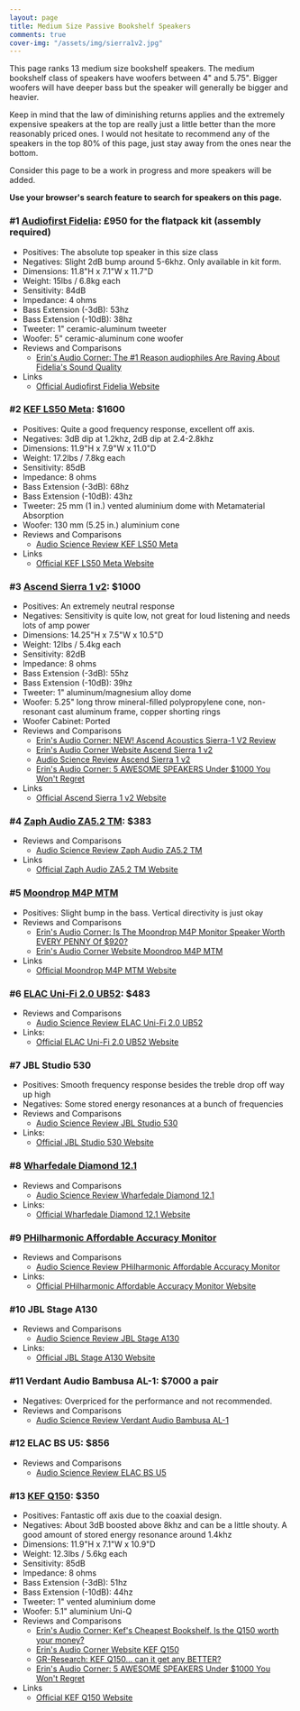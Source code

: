 ```yaml
---
layout: page
title: Medium Size Passive Bookshelf Speakers
comments: true
cover-img: "/assets/img/sierra1v2.jpg"
---
```


This page ranks 13 medium size bookshelf speakers. The medium bookshelf class of speakers have woofers between 4" and 5.75". Bigger woofers will have deeper bass but the speaker will generally be bigger and heavier.

Keep in mind that the law of diminishing returns applies and the extremely expensive speakers at the top are really just a little better than the more reasonably priced ones. I would not hesitate to recommend any of the speakers in the top 80% of this page, just stay away from the ones near the bottom.

Consider this page to be a work in progress and more speakers will be added.

**Use your browser's search feature to search for speakers on this page.**

### #1 [Audiofirst Fidelia](https://audiofirstdesigns.co.uk/fidelia): £950 for the flatpack kit (assembly required)
- Positives: The absolute top speaker in this size class
- Negatives: Slight 2dB bump around 5-6khz. Only available in kit form.
- Dimensions: 11.8"H x 7.1"W x 11.7"D
- Weight: 15lbs / 6.8kg each
- Sensitivity: 84dB
- Impedance: 4 ohms
- Bass Extension (-3dB): 53hz
- Bass Extension (-10dB): 38hz
- Tweeter: 1" ceramic-aluminum tweeter 
- Woofer: 5" ceramic-aluminum cone woofer
- Reviews and Comparisons
    - [Erin's Audio Corner: The #1 Reason audiophiles Are Raving About Fidelia's Sound Quality](https://www.youtube.com/watch?v=HKrm19_asro)
- Links
    - [Official Audiofirst Fidelia Website](https://audiofirstdesigns.co.uk/fidelia)

### #2 [KEF LS50 Meta](https://www.amazon.com/KEF-LS50-Meta-Carbon-Black/dp/B08G1T1CYZ?crid=1GMT3G8AEA4VT&dib=eyJ2IjoiMSJ9.PCdO2u-PDohAUBEmz56KiR6SMRMI8HEMQGGzyNln33-ZzILWcHjGoSvfidogaLwIXhIBrReQWsz7-jK3hIvl03n48Lo5wwWW22FeJA9IRNPJz_JMriXc4MLcw0CWnyzjRfb3DaS5OeHGVb80UsmlE2-D5HlpMez63Gu8YliYC7T4gYJ4KI_IjPWHNssHUyw3aLDt9G8U0SNR2rzwDuUgB0Hh-qlReEkFN7HdfcBKPjM.e6Ywuk7J_YsonixW1SaPJ61wA2Ej_wNzcNsmWZEqwyw&dib_tag=se&keywords=ls50%2Bmeta&qid=1749491838&sprefix=ls50%2Bmet%2Caps%2C205&sr=8-4&th=1&linkCode=ll1&tag=rankingspea01-20&linkId=29e07fb04092d8d84b9c2d27b1c3dbbb&language=en_US&ref_=as_li_ss_tl): $1600
- Positives: Quite a good frequency response, excellent off axis.
- Negatives: 3dB dip at 1.2khz, 2dB dip at 2.4-2.8khz
- Dimensions: 11.9"H x 7.9"W x 11.0"D
- Weight: 17.2lbs / 7.8kg each
- Sensitivity: 85dB
- Impedance: 8 ohms
- Bass Extension (-3dB): 68hz
- Bass Extension (-10dB): 43hz
- Tweeter: 25 mm (1 in.) vented aluminium dome with Metamaterial Absorption
- Woofer: 130 mm (5.25 in.) aluminium cone
- Reviews and Comparisons
    - [Audio Science Review KEF LS50 Meta](https://www.audiosciencereview.com/forum/index.php?threads/kef-ls50-meta-review-speaker.25574/)
- Links
    - [Official KEF LS50 Meta Website](https://us.kef.com/products/ls50-meta)

### #3 [Ascend Sierra 1 v2](https://ascendacoustics.com/products/sierra-1-v2-pair): $1000
- Positives: An extremely neutral response
- Negatives: Sensitivity is quite low, not great for loud listening and needs lots of amp power
- Dimensions: 14.25"H x 7.5"W x 10.5"D
- Weight: 12lbs / 5.4kg each
- Sensitivity: 82dB
- Impedance: 8 ohms
- Bass Extension (-3dB): 55hz
- Bass Extension (-10dB): 39hz
- Tweeter: 1" aluminum/magnesium alloy dome
- Woofer: 5.25" long throw mineral-filled polypropylene cone, non-resonant cast aluminum frame, copper shorting rings
- Woofer Cabinet: Ported
- Reviews and Comparisons
    - [Erin's Audio Corner: NEW! Ascend Acoustics Sierra-1 V2 Review](https://www.youtube.com/watch?v=XuLAkwYEdfY)
    - [Erin's Audio Corner Website Ascend Sierra 1 v2](https://www.erinsaudiocorner.com/loudspeakers/ascend_sierra_1_v2/)
    - [Audio Science Review Ascend Sierra 1 v2](https://www.audiosciencereview.com/forum/index.php?threads/ascend-sierra-1-v2-speaker-review.53350/)
    - [Erin's Audio Corner: 5 AWESOME SPEAKERS Under $1000 You Won't Regret](https://www.youtube.com/watch?v=wejPEfNIMOM)
- Links
    - [Official Ascend Sierra 1 v2 Website](https://ascendacoustics.com/products/sierra-1-v2-pair)

### #4 [Zaph Audio ZA5.2 TM](https://www.madisoundspeakerstore.com/2-way-speaker-kits/zaph%7Caudio-za5.2-tm-2-way-pair/): $383
- Reviews and Comparisons
    - [Audio Science Review Zaph Audio ZA5.2 TM](https://www.audiosciencereview.com/forum/index.php?threads/zaph-audio-za5-2-diy-kit-speaker-review.12086/)
- Links
    - [Official Zaph Audio ZA5.2 TM Website](https://www.madisoundspeakerstore.com/2-way-speaker-kits/zaph%7Caudio-za5.2-tm-2-way-pair)

### #5 [Moondrop M4P MTM](https://moondroplab.com/en/products/m4p-mtm)
- Positives: Slight bump in the bass. Vertical directivity is just okay
- Reviews and Comparisons
    - [Erin's Audio Corner: Is The Moondrop M4P Monitor Speaker Worth EVERY PENNY Of $920?](https://www.youtube.com/watch?v=W6-7H0sGKKA)
    - [Erin's Audio Corner Website Moondrop M4P MTM](https://www.erinsaudiocorner.com/loudspeakers/moondrop_mrp/)
- Links
    - [Official Moondrop M4P MTM Website](https://moondroplab.com/en/products/m4p-mtm)

### #6 [ELAC Uni-Fi 2.0 UB52](https://www.amazon.com/ELAC-Uni-Fi-Bookshelf-Speakers-UB52-BK/dp/B08FF7KBM5?crid=WG2BGEYGS4SJ&dib=eyJ2IjoiMSJ9.FWjgE8aQbK5hKHm6c4gp79JMHAo9INEpYGAZnIPi8cznusXKYBKW1WrbCUAG6zwO8dC4s8UV_XddiQOAhLCSzr73FY5_-l5BDzGMgX5jK2L-6SFGBnIFIUpbP5PtaS9b82MAP0d3QFYjOoEGRGXUeHpo02eSIw-S1d583s8f_6YQ-4a6XemCcqxSdCPmXiS7JglFjVI_tXxlhU735968acHohTpJPsabVsAJvD0RVQUhnP680KFA3VgKOTuKLr3lPZqFiKpZqfIaTVAEfFT8D1IjuG2G6baxuv9RZRx6QX4.vrTriS1kBbIN7UXVW2bB7xSlnvAGPLFq9DZotwItP-A&dib_tag=se&keywords=ELAC+Uni-Fi+2.0+UB52&qid=1749530765&s=electronics&sprefix=elac+uni-fi+2.0+ub52+%2Celectronics%2C227&sr=1-1&linkCode=ll1&tag=rankingspea01-20&linkId=56baa3221b90a845c1872a75742ee21b&language=en_US&ref_=as_li_ss_tl): $483
- Reviews and Comparisons
    - [Audio Science Review ELAC Uni-Fi 2.0 UB52](https://www.audiosciencereview.com/forum/index.php?threads/kef-q350-speaker-review.13484/)
- Links:
    - [Official ELAC Uni-Fi 2.0 UB52 Website](https://elac.com/ub52)

### #7 JBL Studio 530
- Positives: Smooth frequency response besides the treble drop off way up high
- Negatives: Some stored energy resonances at a bunch of frequencies
- Reviews and Comparisons
    - [Audio Science Review JBL Studio 530](https://www.audiosciencereview.com/forum/index.php?threads/jbl-studio-530-speaker-review.12298/)
- Links:
    - [Official JBL Studio 530 Website](https://www.jbl.com/loudspeakers/STUDIO+530.html)

### #8 [Wharfedale Diamond 12.1](https://www.amazon.com/Wharfedale-Diamond-12-1-Bookshelf-Speakers/dp/B08L9Q7Y6Z)
- Reviews and Comparisons
    - [Audio Science Review  Wharfedale Diamond 12.1](https://www.audiosciencereview.com/forum/index.php?threads/wharfedale-diamond-12-1-speaker-review.18655/)
- Links:
    - [Official Wharfedale Diamond 12.1 Website](https://www.wharfedale.co.uk/diamond-12-1/)

### #9 [PHilharmonic Affordable Accuracy Monitor](https://audiokarma.org/forums/index.php?threads/dennis-murphy-pioneer-sp-bs22-lr-diy-modifications.610820/)
- Reviews and Comparisons
    - [Audio Science Review PHilharmonic Affordable Accuracy Monitor](https://www.audiosciencereview.com/forum/index.php?threads/affordable-accuracy-monitor-review.13624/)
- Links:
    - [Official PHilharmonic Affordable Accuracy Monitor Website](https://audiokarma.org/forums/index.php?threads/dennis-murphy-pioneer-sp-bs22-lr-diy-modifications.610820/)

### #10 JBL Stage A130
- Reviews and Comparisons
    - [Audio Science Review JBL Stage A130](https://www.audiosciencereview.com/forum/index.php?threads/jbl-stage-a130-review-speaker.18260/)
- Links:
    - [Official JBL Stage A130 Website](https://www.jbl.com/loudspeakers/STAGE+A130.html)

### #11 Verdant Audio Bambusa AL-1: $7000 a pair
- Negatives: Overpriced for the performance and not recommended.
- Reviews and Comparisons
    - [Audio Science Review Verdant Audio Bambusa AL-1](https://www.audiosciencereview.com/forum/index.php?threads/verdant-audio-bambusa-al-1-review.12562/)

### #12 ELAC BS U5: $856
- Reviews and Comparisons
    - [Audio Science Review ELAC BS U5](https://www.audiosciencereview.com/forum/index.php?threads/elac-bs-u5-slim-3-way-coaxial-speaker-review.13735/)

### #13 [KEF Q150](https://www.amazon.com/KEF-Q150-Bookshelf-Speakers-Black/dp/B071P6KQZX?crid=16K4GE099DKP3&dib=eyJ2IjoiMSJ9.x_0nIpAIi0qjjf3U1kNaKIe3WXHbMYU5wjXK5Azn2Q-RN1IDaBbYpAMAACI0FROuZSKFrren_mIC_jvNM5E5_zBN1pbLinMehcFhh31BQS-vZ-fEGwjurFArwzuGeD77zjq1sN0iIxIFnmfZQdx4QlTWLCsK0t46Yk-76A8IVCipv4_9RzTQpsQkPZQ3Q3vdwU5a_Ix-MYTvzvgyw2iAP48BhK9_Ah9u18aOQLLfP6U.HvLB3ruE9mUHU3H1nwYlmR5jDsQq0ezwZYSEYyQN-XE&dib_tag=se&keywords=kef%2Bq150&qid=1749141305&sprefix=kef%2Bq150%2Caps%2C222&sr=8-1&th=1&linkCode=ll1&tag=rankingspea01-20&linkId=eb18990358d00cdf56dddfbe6408dab5&language=en_US&ref_=as_li_ss_tl): $350
- Positives: Fantastic off axis due to the coaxial design.
- Negatives: About 3dB boosted above 8khz and can be a little shouty. A good amount of stored energy resonance around 1.4khz
- Dimensions: 11.9"H x 7.1"W x 10.9"D
- Weight: 12.3lbs / 5.6kg each
- Sensitivity: 85dB
- Impedance: 8 ohms
- Bass Extension (-3dB): 51hz
- Bass Extension (-10dB): 44hz
- Tweeter: 1" vented aluminium dome
- Woofer: 5.1" aluminium Uni-Q
- Reviews and Comparisons
    - [Erin's Audio Corner: Kef's Cheapest Bookshelf.  Is the Q150 worth your money?](https://www.youtube.com/watch?v=SiGslBHnK9c)
    - [Erin's Audio Corner Website KEF Q150](https://www.erinsaudiocorner.com/loudspeakers/kef_q150/)
    - [GR-Research: KEF Q150... can it get any BETTER?](https://www.youtube.com/watch?v=sFy-WtxoXQ0)
    - [Erin's Audio Corner: 5 AWESOME SPEAKERS Under $1000 You Won't Regret](https://www.youtube.com/watch?v=wejPEfNIMOM)
- Links
    - [Official KEF Q150 Website](https://us.kef.com/products/q150-bookshelf-speaker)
